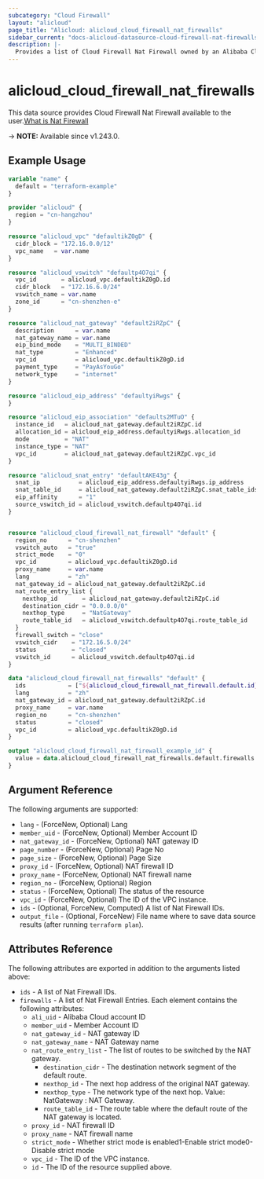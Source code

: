 ```yaml
---
subcategory: "Cloud Firewall"
layout: "alicloud"
page_title: "Alicloud: alicloud_cloud_firewall_nat_firewalls"
sidebar_current: "docs-alicloud-datasource-cloud-firewall-nat-firewalls"
description: |-
  Provides a list of Cloud Firewall Nat Firewall owned by an Alibaba Cloud account.
---
```


# alicloud_cloud_firewall_nat_firewalls

This data source provides Cloud Firewall Nat Firewall available to the user.[What is Nat Firewall](https://next.api.alibabacloud.com/document/Cloudfw/2017-12-07/CreateSecurityProxy)

-> **NOTE:** Available since v1.243.0.

## Example Usage

```terraform
variable "name" {
  default = "terraform-example"
}

provider "alicloud" {
  region = "cn-hangzhou"
}

resource "alicloud_vpc" "defaultikZ0gD" {
  cidr_block = "172.16.0.0/12"
  vpc_name   = var.name
}

resource "alicloud_vswitch" "defaultp4O7qi" {
  vpc_id       = alicloud_vpc.defaultikZ0gD.id
  cidr_block   = "172.16.6.0/24"
  vswitch_name = var.name
  zone_id      = "cn-shenzhen-e"
}

resource "alicloud_nat_gateway" "default2iRZpC" {
  description      = var.name
  nat_gateway_name = var.name
  eip_bind_mode    = "MULTI_BINDED"
  nat_type         = "Enhanced"
  vpc_id           = alicloud_vpc.defaultikZ0gD.id
  payment_type     = "PayAsYouGo"
  network_type     = "internet"
}

resource "alicloud_eip_address" "defaultyiRwgs" {
}

resource "alicloud_eip_association" "defaults2MTuO" {
  instance_id   = alicloud_nat_gateway.default2iRZpC.id
  allocation_id = alicloud_eip_address.defaultyiRwgs.allocation_id
  mode          = "NAT"
  instance_type = "NAT"
  vpc_id        = alicloud_nat_gateway.default2iRZpC.vpc_id
}

resource "alicloud_snat_entry" "defaultAKE43g" {
  snat_ip           = alicloud_eip_address.defaultyiRwgs.ip_address
  snat_table_id     = alicloud_nat_gateway.default2iRZpC.snat_table_ids[0]
  eip_affinity      = "1"
  source_vswitch_id = alicloud_vswitch.defaultp4O7qi.id
}


resource "alicloud_cloud_firewall_nat_firewall" "default" {
  region_no      = "cn-shenzhen"
  vswitch_auto   = "true"
  strict_mode    = "0"
  vpc_id         = alicloud_vpc.defaultikZ0gD.id
  proxy_name     = var.name
  lang           = "zh"
  nat_gateway_id = alicloud_nat_gateway.default2iRZpC.id
  nat_route_entry_list {
    nexthop_id       = alicloud_nat_gateway.default2iRZpC.id
    destination_cidr = "0.0.0.0/0"
    nexthop_type     = "NatGateway"
    route_table_id   = alicloud_vswitch.defaultp4O7qi.route_table_id
  }
  firewall_switch = "close"
  vswitch_cidr    = "172.16.5.0/24"
  status          = "closed"
  vswitch_id      = alicloud_vswitch.defaultp4O7qi.id
}

data "alicloud_cloud_firewall_nat_firewalls" "default" {
  ids            = ["${alicloud_cloud_firewall_nat_firewall.default.id}"]
  lang           = "zh"
  nat_gateway_id = alicloud_nat_gateway.default2iRZpC.id
  proxy_name     = var.name
  region_no      = "cn-shenzhen"
  status         = "closed"
  vpc_id         = alicloud_vpc.defaultikZ0gD.id
}

output "alicloud_cloud_firewall_nat_firewall_example_id" {
  value = data.alicloud_cloud_firewall_nat_firewalls.default.firewalls.0.id
}
```

## Argument Reference

The following arguments are supported:
* `lang` - (ForceNew, Optional) Lang
* `member_uid` - (ForceNew, Optional) Member Account ID
* `nat_gateway_id` - (ForceNew, Optional) NAT gateway ID
* `page_number` - (ForceNew, Optional) Page No
* `page_size` - (ForceNew, Optional) Page Size
* `proxy_id` - (ForceNew, Optional) NAT firewall ID
* `proxy_name` - (ForceNew, Optional) NAT firewall name
* `region_no` - (ForceNew, Optional) Region
* `status` - (ForceNew, Optional) The status of the resource
* `vpc_id` - (ForceNew, Optional) The ID of the VPC instance.
* `ids` - (Optional, ForceNew, Computed) A list of Nat Firewall IDs.
* `output_file` - (Optional, ForceNew) File name where to save data source results (after running `terraform plan`).


## Attributes Reference

The following attributes are exported in addition to the arguments listed above:
* `ids` - A list of Nat Firewall IDs.
* `firewalls` - A list of Nat Firewall Entries. Each element contains the following attributes:
  * `ali_uid` - Alibaba Cloud account ID
  * `member_uid` - Member Account ID
  * `nat_gateway_id` - NAT gateway ID
  * `nat_gateway_name` - NAT Gateway name
  * `nat_route_entry_list` - The list of routes to be switched by the NAT gateway.
    * `destination_cidr` - The destination network segment of the default route.
    * `nexthop_id` - The next hop address of the original NAT gateway.
    * `nexthop_type` - The network type of the next hop. Value: NatGateway : NAT Gateway.
    * `route_table_id` - The route table where the default route of the NAT gateway is located.
  * `proxy_id` - NAT firewall ID
  * `proxy_name` - NAT firewall name
  * `strict_mode` - Whether strict mode is enabled1-Enable strict mode0-Disable strict mode
  * `vpc_id` - The ID of the VPC instance.
  * `id` - The ID of the resource supplied above.
